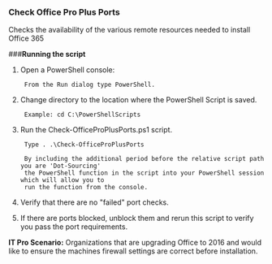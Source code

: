 ### Check Office Pro Plus Ports

Checks the availability of the various remote resources needed to install Office 365

###**Running the script**

1. Open a PowerShell console:

		From the Run dialog type PowerShell.
	
2. Change directory to the location where the PowerShell Script is saved.

		Example: cd C:\PowerShellScripts
	
3. Run the Check-OfficeProPlusPorts.ps1 script.

		Type . .\Check-OfficeProPlusPorts

		By including the additional period before the relative script path you are 'Dot-Sourcing' 
		the PowerShell function in the script into your PowerShell session which will allow you to 
		run the function from the console.

4. Verify that there are no "failed" port checks. 

5. If there are ports blocked, unblock them and rerun this script to verify you pass the port requirements.  


**IT Pro Scenario:** Organizations that are upgrading Office to 2016 and would like to ensure the machines firewall settings are correct before installation.